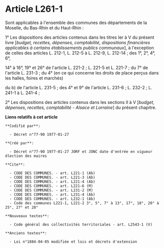 # Article L261-1

Sont applicables à l'ensemble des communes des départements de la Moselle, du Bas-Rhin et du Haut-Rhin :

1° Les dispositions des articles contenus dans les titres Ier à V du présent livre [*budget, recettes, dépenses,
comptabilité, dispositions financières applicables à certains établissements publics communaux*], à l'exception de celles des
articles L. 212-1, L. 212-5 à L. 212-9, L. 212-14 ; des 1°, 2°, 4°, 6°,

14° à 16°, 19° et 26° de l'article L. 221-2 ; L. 221-5 et L. 221-7 ; du 7° de l'article L. 231-3 ; du 4° (en ce qui concerne
les droits de place perçus dans les halles, foires et marchés)

du b) de l'article L. 231-5 ; des 4° et 9° de l'article L. 231-6 ; L. 232-2 ; L. 241-1 à L. 241-4 ; 

2° Les dispositions des articles contenus dans les sections II à V [*budget, dépenses, recettes, comptabilité - Alsace et
Lorraine*] du présent chapitre.

**Liens relatifs à cet article**

	**Codifié par**:

	  - Décret n°77-90 1977-01-27

	**Créé par**:

	  - Décret n°77-90 1977-01-27 JORF et JONC date d'entrée en vigueur élection des maires

	**Cite**:

	  - CODE DES COMMUNES. - art. L221-1 (Ab)
	  - CODE DES COMMUNES. - art. L221-3 (Ab)
	  - CODE DES COMMUNES. - art. L221-4 (Ab)
	  - CODE DES COMMUNES. - art. L221-6 (M)
	  - CODE DES COMMUNES. - art. L231-2 (M)
	  - CODE DES COMMUNES. - art. L231-4 (Ab)
	  - CODE DES COMMUNES. - art. L232-1 (Ab)
	  - Code des communes L221-1, L221-2 3°, 5°, 7° à 13°, 17°, 18°, 20° à 25°, 27° et 28°

	**Nouveaux textes**:

	  - Code général des collectivités territoriales - art. L2543-1 (V)

	**Anciens textes**:

	  - Loi n°1884-04-05 modifiée et lois et décrets d'extension
